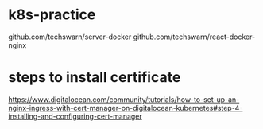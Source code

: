 # k8s-practice

github.com/techswarn/server-docker
github.com/techswarn/react-docker-nginx

# steps to install certificate

https://www.digitalocean.com/community/tutorials/how-to-set-up-an-nginx-ingress-with-cert-manager-on-digitalocean-kubernetes#step-4-installing-and-configuring-cert-manager
